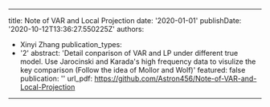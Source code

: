 

---
title: Note of VAR and Local Projection
date: '2020-01-01'
publishDate: '2020-10-12T13:36:27.550225Z'
authors:
- Xinyi Zhang
publication_types:
- '2'
abstract: 'Detail conparison of VAR and LP under different true model. Use Jarocinski and Karada's high frequency data to visulize the key comparison (Follow the idea of Mollor and Wolf)'
featured: false
publication: ''
url_pdf: https://github.com/Astron456/Note-of-VAR-and-Local-Projection
---

